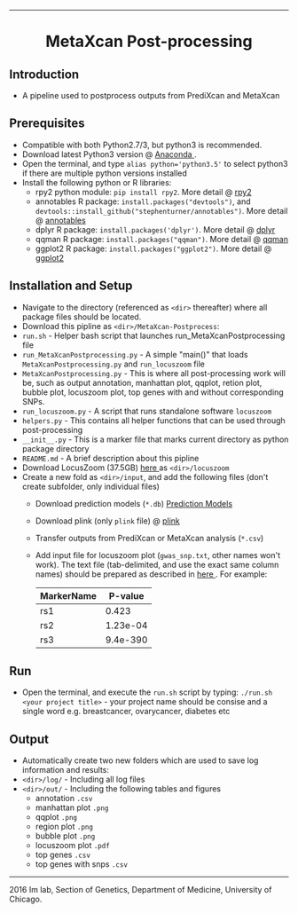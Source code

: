 --------------------------------------------------------------------------------

<h1 style="text-align: center;" markdown="1"> MetaXcan Post-processing </h1>

## Introduction 
+ A pipeline used to postprocess outputs from PrediXcan and MetaXcan

## Prerequisites
+ Compatible with both Python2.7/3, but python3 is recommended.    
+ Download latest Python3 version @ <a href="https://www.continuum.io/downloads"> Anaconda </a>.  
+ Open the terminal, and type `alias python='python3.5'` to select python3 if there are multiple python versions installed 
+ Install the following python or R libraries: 
   + rpy2 python module: `pip install rpy2`. More detail @ <a href="http://rpy2.readthedocs.io/en/version_2.7.x/"> rpy2 </a>
   + annotables R package: `install.packages("devtools")`, and `devtools::install_github("stephenturner/annotables")`. More detail @ <a href="https://github.com/stephenturner/annotables#how"> annotables </a>
   + dplyr R package: `install.packages('dplyr')`. More detail @ <a href="https://github.com/hadley/dplyr"> dplyr </a>
   + qqman R package: `install.packages("qqman")`. More detail @ <a href="https://github.com/stephenturner/qqman"> qqman </a>
   + ggplot2 R package: `install.packages("ggplot2")`. More detail @ <a href="https://github.com/hadley/ggplot2"> ggplot2 </a>

## Installation and Setup 
+ Navigate to the directory (referenced as `<dir>` thereafter) where all package files should be located. 
+ Download this pipline as `<dir>/MetaXcan-Postprocess`:  
 + `run.sh` - Helper bash script that launches run_MetaXcanPostprocessing file 
 + `run_MetaXcanPostprocessing.py` - A simple "main()" that loads `MetaXcanPostprocessing.py` and `run_locuszoom` file
 + `MetaXcanPostprocessing.py` - This is where all post-processing work will be, such as output annotation, manhattan plot, qqplot, retion plot, bubble plot, locuszoom plot, top genes with and without corresponding SNPs. 
 + `run_locuszoom.py` - A script that runs standalone software `locuszoom`  
 + `helpers.py` - This contains all helper functions that can be used through post-processing   
 + `__init__.py` - This is a marker file that marks current directory as python package directory 
 + `README.md` - A brief description about this pipline 
+ Download LocusZoom (37.5GB) <a href = "http://genome.sph.umich.edu/wiki/LocusZoom_Standalone"> here </a> as `<dir>/locuszoom`
+ Create a new fold as `<dir>/input`, and add the following files (don't create subfolder, only individual files)
  + Download prediction models (`*.db`) <a href = "http://hakyimlab.org/predictdb/"> Prediction Models </a>
  + Download plink (only `plink` file) @ <a href = "http://pngu.mgh.harvard.edu/~purcell/plink/"> plink </a> 
  + Transfer outputs from PrediXcan or MetaXcan analysis (`*.csv`) 
  + Add input file for locuszoom plot (`gwas_snp.txt`, other names won't work). The text file (tab-delimited, and use the exact same column names) should be prepared as described in <a href = "http://genome.sph.umich.edu/wiki/LocusZoom_Standalone"> here </a>. For example: 
  
      MarkerName |	P-value
      ---- | -----
      rs1	|  0.423
      rs2 |	1.23e-04
      rs3 |	9.4e-390

## Run 
+ Open the terminal, and execute the `run.sh` script by typing:
 ```./run.sh <your project title>``` - your project name should be consise and a single word e.g. breastcancer, ovarycancer, diabetes etc

## Output 
+ Automatically create two new folders which are used to save log information and results: 
 + `<dir>/log/` - Including all log files 
 + `<dir>/out/` - Including the following tables and figures 
    + annotation `.csv`
    + manhattan plot `.png`
    + qqplot `.png`
    + region plot `.png`
    + bubble plot `.png`
    + locuszoom plot `.pdf`
    + top genes `.csv`
    + top genes with snps `.csv` 


--------------------------------------------------------------------------------

2016 Im lab, Section of Genetics, Department of Medicine, University of Chicago. 
